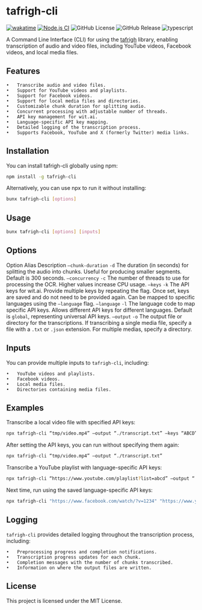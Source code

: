 # tafrigh-cli

[![wakatime](https://wakatime.com/badge/user/a0b906ce-b8e7-4463-8bce-383238df6d4b/project/3ab8ca50-a24a-46b4-af93-e8a6a55f670a.svg)](https://wakatime.com/badge/user/a0b906ce-b8e7-4463-8bce-383238df6d4b/project/3ab8ca50-a24a-46b4-af93-e8a6a55f670a)
[![Node.js CI](https://github.com/ragaeeb/tafrigh-cli/actions/workflows/build.yml/badge.svg)](https://github.com/ragaeeb/tafrigh-cli/actions/workflows/build.yml)
![GitHub License](https://img.shields.io/github/license/ragaeeb/tafrigh-cli)
![GitHub Release](https://img.shields.io/github/v/release/ragaeeb/tafrigh-cli)
![typescript](https://badgen.net/badge/icon/typescript?icon=typescript&label&color=blue)

A Command Line Interface (CLI) for using the [tafrigh](https://github.com/ragaeeb/tafrigh) library, enabling transcription of audio and video files, including YouTube videos, Facebook videos, and local media files.

## Features

    •	Transcribe audio and video files.
    •	Support for YouTube videos and playlists.
    •	Support for Facebook videos.
    •	Support for local media files and directories.
    •	Customizable chunk duration for splitting audio.
    •	Concurrent processing with adjustable number of threads.
    •	API key management for wit.ai.
    •	Language-specific API key mapping.
    •	Detailed logging of the transcription process.
    •	Supports Facebook, YouTube and X (formerly Twitter) media links.

## Installation

You can install tafrigh-cli globally using npm:

```sh
npm install -g tafrigh-cli
```

Alternatively, you can use npx to run it without installing:

```sh
bunx tafrigh-cli [options]
```

## Usage

```sh
bunx tafrigh-cli [options] [inputs]
```

## Options

Option Alias Description
`–chunk-duration` `-d` The duration (in seconds) for splitting the audio into chunks. Useful for producing smaller segments. Default is 300 seconds.
`–concurrency` `-c` The number of threads to use for processing the OCR. Higher values increase CPU usage.
`–keys` `-k` The API keys for wit.ai. Provide multiple keys by repeating the flag. Once set, keys are saved and do not need to be provided again. Can be mapped to specific languages using the `–language` flag.
`–language` `-l` The language code to map specific API keys. Allows different API keys for different languages. Default is `global`, representing universal API keys.
`–output` `-o` The output file or directory for the transcriptions. If transcribing a single media file, specify a file with a `.txt` or `.json` extension. For multiple medias, specify a directory.

## Inputs

You can provide multiple inputs to `tafrigh-cli`, including:

    •	YouTube videos and playlists.
    •	Facebook videos.
    •	Local media files.
    •	Directories containing media files.

## Examples

Transcribe a local video file with specified API keys:

```sh
npx tafrigh-cli “tmp/video.mp4” –output “./transcript.txt” –keys “ABCD” –keys “EFG”
```

After setting the API keys, you can run without specifying them again:

```sh
npx tafrigh-cli “tmp/video.mp4” –output “./transcript.txt”
```

Transcribe a YouTube playlist with language-specific API keys:

```sh
npx tafrigh-cli “https://www.youtube.com/playlist?list=abcd” –output “./output_folder/1.txt” –language ar –keys “XYZ”
```

Next time, run using the saved language-specific API keys:

```sh
npx tafrigh-cli "https://www.facebook.com/watch/?v=1234" "https://www.youtube.com/watch?v=12345" "https://x.com/user/status/12345" –output “./output_folder” –language ar
```

## Logging

`tafrigh-cli` provides detailed logging throughout the transcription process, including:

    •	Preprocessing progress and completion notifications.
    •	Transcription progress updates for each chunk.
    •	Completion messages with the number of chunks transcribed.
    •	Information on where the output files are written.

## License

This project is licensed under the MIT License.
